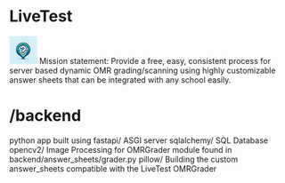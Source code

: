 # LiveTest
<img src="frontend/app/src/assets/LiveTestLogo.png" alt="LiveTestLogo" width="50" height="50">
Mission statement: Provide a free, easy, consistent process for server based dynamic OMR grading/scanning using highly customizable answer sheets that can be integrated with any school easily. 

# /backend 
  python app built using 
    fastapi/    ASGI server
    sqlalchemy/ SQL Database
    opencv2/    Image Processing for OMRGrader module found in backend/answer_sheets/grader.py
    pillow/     Building the custom answer_sheets compatible with the LiveTest OMRGrader
